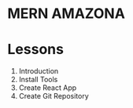 # MERN AMAZONA

# Lessons 
1. Introduction
2. Install Tools
3. Create React App
4. Create Git Repository